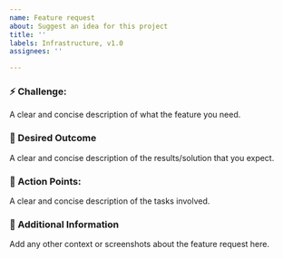 ```yaml
---
name: Feature request
about: Suggest an idea for this project
title: ''
labels: Infrastructure, v1.0
assignees: ''

---
```


### ⚡️ Challenge:
A clear and concise description of what the feature you need.

### 🦋 Desired Outcome
A clear and concise description of the results/solution that you expect.

### 🎯 Action Points:
A clear and concise description of the tasks involved.

### 🐇 Additional Information
Add any other context or screenshots about the feature request here.
